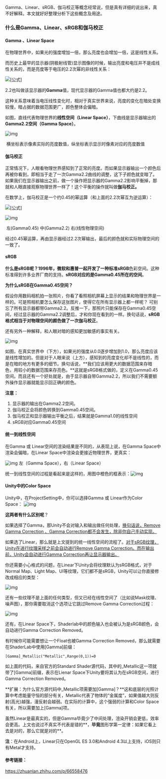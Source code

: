 Gamma、Linear、sRGB、伽马校正等概念经常说，但是真有详细的说出来，真不好解释。本文就好好整理分析下这些概念及用途。

### 什么是Gamma、Linear、sRGB和伽马校正

#### Gamma 、Linear Space

在物理世界中，如果光的强度增加一倍，那么亮度也会增加一倍，这是线性关系。

而历史上最早的显示器(阴极射线管)显示图像的时候，输出亮度和电压并不是成线性关系的，而是亮度等于电压的2.2次幂的非线性关系：

![[公式]](imgs/equation.svg)

2.2也叫做该显示器的**Gamma**值，现代显示器的Gamma值也都大约是2.2。

这种关系意味着当电压线性变化时，相对于真实世界来说，亮度的变化在暗处变换较慢，暗占据的数据范围更广，颜色整体会偏暗。

如图，直线代表物理世界的**线性空间（Linear Space）**，下曲线是显示器输出的**Gamma2.2空间（Gamma Space）**。

![img](imgs/linearandgamma.jpg)

​                         横坐标表示像素实际的亮度数值，纵坐标表示显示时像素对应的亮度数值

#### 伽马校正

正常情况下，人眼看物理世界感知到了正常的亮度。而如果显示器输出一个颜色后再被你看到，即相当于走了一次Gamma2.2曲线的调整，这下子颜色就变暗了。如果我们在显示器输出之前，做一个操作把显示器的Gamma2.2影响平衡掉，那就和人眼直接观察物理世界一样了！这个平衡的操作就叫做**伽马校正。** 

在数学上，伽马校正是一个约0.45的幂运算（和上面的2.2次幂互为逆运算）：

![[公式]](imgs/equation-1572062035902.svg)

![img](imgs/v2-a2bb5a3d0b7c0269f95fb51f5f73ef90_hd.jpg)                

​                                   左(Gamma0.45) 中(Gamma2.2) 右(线性物理空间)

经过0.45幂运算，再由显示器经过2.2次幂输出，最后的颜色就和实际物理空间的一致了。

#### sRGB

**什么是sRGB呢？**1996年，微软和惠普一起开发了一种标准**sRGB**色彩空间。这种标准得到许多业界厂商的支持。**sRGB对应的是Gamma0.45所在的空间**。

**为什么sRGB在Gamma0.45空间？**

假设你用数码相机拍一张照片，你看了看照相机屏幕上显示的结果和物理世界是一样的。可是照相机要怎么保存这张图片，使得它在所有显示器上都一样呢？ 可别忘了所有显示器都带Gamma2.2。反推一下，那照片只能保存在Gamma0.45空间，经过显示器的Gamma2.2调整后，才和你现在看到的一样。换句话说，**sRGB格式相当于对物理空间的颜色做了一次伽马校正**。

还有另外一种解释，和人眼对暗的感知更加敏感的事实有关。

![img](imgs/v2-139bbc6238f2fdf24d90322a8c5f26b6_hd.jpg)

如图，在真实世界中（下方），如果光的强度从0.0逐步增加到1.0，那么亮度应该是线性增加的。但是对于人眼来说（上方），感知到的亮度变化却不是线性的，而是在暗的地方有更多的细节。换句话说，**我们应该用更大的数据范围来存暗色，用较小的数据范围来存亮色。**这就是sRGB格式做的，定义在Gamma0.45空间。而且还有一个好处就是，由于显示器自带Gamma2.2，所以我们不需要额外操作显示器就能显示回正确的颜色。

**注意：**

1.  显示器的输出在Gamma2.2空间。
2. 伽马校正会将颜色转换到Gamma0.45空间。
3. 伽马校正和显示器输出平衡之后，结果就是Gamma1.0的线性空间
4. sRGB对应Gamma0.45空间

#### **统一到线性空间**

在Gamma 或 Linear空间的渲染结果是不同的，从表现上说，在Gamma Space中渲染会偏暗，在Linear Space中渲染会更接近物理世界，更真实：

![img](imgs/compare.jpg)								         左（Gamma Space），右（Linear Space）

  统一到线性空间的过程是看起来是这样的，用图中橙色的框表示：![img](imgs/liucheng.jpg) 

#### **Unity中的Color Space**

  Unity中，在ProjectSetting中，你可以选择Gamma 或 Linear作为Color Space： ![img](imgs/v2-d2409cb886f3c8ec596b0d75a550149c_hd.jpg) 

**这两者有什么区别呢**？

如果选择了Gamma，那Unity不会对输入和输出做任何处理，<u>换句话说，Remove Gamma Correction 、Gamma Correction都不会发生，除非你自己手动实现。</u>

如果选了Linear，那么就是上文提到的统一线性空间的流程了。<u>对于sRGB纹理，Unity在进行纹理采样之前会自动进行Remove Gamma Correction。而在输出前，Unity会自动进行Gamma Correction再让显示器输出。</u>

你还需要小心格式的问题，在Linear下Unity会将纹理默认为sRGB格式，对于Normal Map、Light Map、UI等纹理，它们都不是sRGB，Unity可以让你直接修改成相应的类型：

![img](imgs/v2-4c5c30022e1996ebe353e522220178f4_hd.jpg)

还有一些纹理不是上面的任何类型，但又已经在线性空间了（比如说Mask纹理、噪声图），那你需要取消这个选项让它跳过Remove Gamma Correction过程：

![img](imgs/v2-29bb3714cc5d55d632aa6f5d36756d33_hd.jpg)

还有，在Linear Space下，Shaderlab中的颜色输入也会被认为是sRGB颜色，会自动进行Gamma Correction Removed。

有时候你可能需要想让一个Float也被Gamma Correction Removed，那么就需要在ShaderLab中使用[Gamma]前缀：

```zephir
[Gamma]_Metallic("Metallic",Range(0,1))=0
```

如上面的代码，来自官方的Standard Shader源代码，其中的_Metallic这一项就带了[Gamma]前缀，表示在Lienar Space下Unity要将其认为在sRGB空间，进行Gamma Correction Removed。

**扩展：为什么官方源代码中_Metallic项需要加[Gamma]？**这和底层的光照计算中考虑能量守恒的部分有关，Metallic代表了物体的“金属度”，如果值越大则反射(高光)越强，漫反射会越弱。在实际的计算中，这个强弱的计算和Color Space有关，所以需要加上[Gamma]项。

虽然Linear是最真实的，但是Gamma毕竟少了中间处理，渲染开销会更低，效率会更高。上文也说过不真实不代表是错的**，**毕竟**图形学第一定律：如果它看上去是对的，那么它就是对的**。

**注**：在Android上，Linear只在OpenGL ES 3.0和Android 4.3以上支持，iOS则只有Metal才支持。

#### 参考链接：

https://zhuanlan.zhihu.com/p/66558476